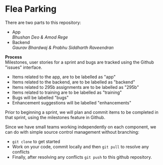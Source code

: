 # Flea Parking
There are two parts to this repository:
* App <br/>*Bhushan Deo & Amod Rege*
* Backend <br/>*Gaurav Bhardwaj & Prabhu Siddharth Raveendran*

**Process**<br/>
Milestones, user stories for a sprint and bugs are tracked using the Github "issues" interface.<br/>
* Items related to the app, are to be labelled as "app"
* Items related to the backend, are to be labelled as "backend"
* Items related to 295b assignments are to be labelled as "295b"
* Items related to training are to be labelled as "training"
* Bugs will be labelled "bugs"
* Enhancement suggestions will be labelled "enhancements"

Prior to beginning a sprint, we will plan and commit items to be completed in that sprint, using the milestones feature in Github.

Since we have small teams working independently on each component, we can do with simple source control management without branching:
* `git clone` to get started
* Work on your code, commit locally and then `git pull` to resolve any conflicts
* Finally, after resolving any conflicts `git push` to this github repository.



